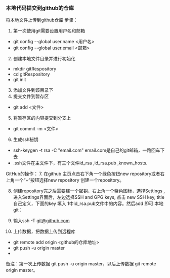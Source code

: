 ### 本地代码提交到github的仓库


将本地文件上传到github仓库
步骤：
1. 第一次使用git需要设置用户名和邮箱
* git config --global user.name <用户名>
* git config --global user.email <邮箱>
2. 创建本地文件目录并进行初始化
* mkdir gitRespository 
* cd gitRespository 
* git init
3. 添加文件到该目录下
4. 提交文件到暂存区
* git add <文件>
5. 将暂存区的内容提交到分支上
* git commit -m <文件>

6. 生成ssh秘钥
* ssh-keygen -t rsa -C "email.com" email.com是自己的git邮箱，一路回车下去
* .ssh文件在主文件下，有三个文件id_rsa ,id_rsa.pub ,known_hosts.

GitHub的操作：
7. 在github 主页点击右下角一个绿色按钮new repository或者右上角一个“+”按钮选择new repository 创建一个repository。

8. 创建repository完之后需要建一个密钥，右上角一个紫色图标，选择Settings , 进入Settings界面后，左边选择SSH and GPG keys, 点击 new SSH key, title自己定义，下面的key 填入 1中id_rsa.pub文件中的内容。然后add 即可
本地git：
9. 输入ssh -T git@github.com

10. 上传数据，把数据上传到远程库
  * git remote add origin <github的仓库地址>
  * git push -u origin master 
* 
备注：第一次上传数据 git push -u origin master，以后上传数据 git remote origin master。


